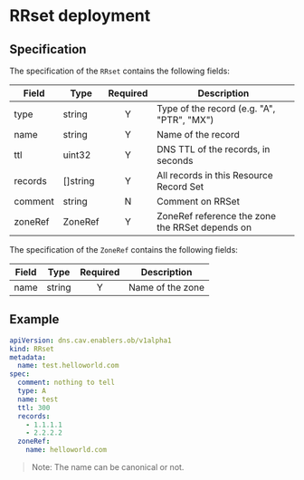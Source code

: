 # RRset deployment

## Specification

The specification of the `RRset` contains the following fields:

| Field | Type | Required | Description |
| ----- | ---- |:--------:| ----------- |
| type | string | Y | Type of the record (e.g. "A", "PTR", "MX") |
| name | string | Y | Name of the record |
| ttl | uint32 | Y | DNS TTL of the records, in seconds
| records | []string | Y | All records in this Resource Record Set
| comment | string | N | Comment on RRSet |
| zoneRef | ZoneRef | Y | ZoneRef reference the zone the RRSet depends on |

The specification of the `ZoneRef` contains the following fields:

| Field | Type | Required | Description |
| ----- | ---- |:--------:| ----------- |
| name | string | Y | Name of the zone |

## Example

```yaml
apiVersion: dns.cav.enablers.ob/v1alpha1
kind: RRset
metadata:
  name: test.helloworld.com
spec:
  comment: nothing to tell
  type: A
  name: test
  ttl: 300
  records:
    - 1.1.1.1
    - 2.2.2.2
  zoneRef:
    name: helloworld.com
```

> Note: The name can be canonical or not.